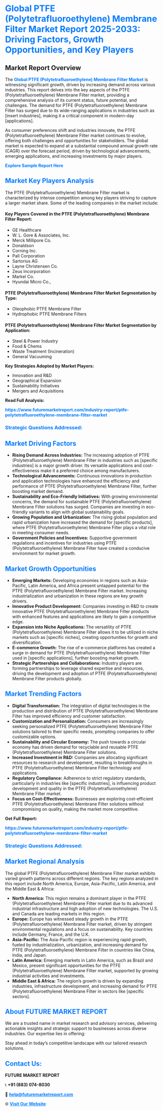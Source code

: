 <h1 style="color: #007BFF;">Global PTFE (Polytetrafluoroethylene) Membrane Filter Market Report 2025-2033: Driving Factors, Growth Opportunities, and Key Players</h1>

<section id="overview">
<h2>Market Report Overview</h2>
<p>The <a href="https://www.futuremarketreport.com/industry-report/ptfe-polytetrafluoroethylene-membrane-filter-market" style="color: #007BFF; text-decoration: none;"><strong>Global PTFE (Polytetrafluoroethylene) Membrane Filter Market</strong></a> is witnessing significant growth, driven by increasing demand across various industries. This report delves into the key aspects of the PTFE (Polytetrafluoroethylene) Membrane Filter market, providing a comprehensive analysis of its current status, future potential, and challenges. The demand for PTFE (Polytetrafluoroethylene) Membrane Filter has surged due to its wide-ranging applications in industries such as [insert industries], making it a critical component in modern-day [applications].</p>
<p>As consumer preferences shift and industries innovate, the PTFE (Polytetrafluoroethylene) Membrane Filter market continues to evolve, offering both challenges and opportunities for stakeholders. The global market is expected to expand at a substantial compound annual growth rate (CAGR) over the forecast period, driven by technological advancements, emerging applications, and increasing investments by major players.</p>
</section>

<section id="overview">
<p><a href="https://www.futuremarketreport.com/request-sample/reportId=50273" style="color: #007BFF; text-decoration: none;"><strong>Explore Sample Report Here</strong></a></p>
</section>

<section id="key-players">
<h2 style="color: #007BFF;">Market Key Players Analysis</h2>
<p>The PTFE (Polytetrafluoroethylene) Membrane Filter market is characterized by intense competition among key players striving to capture a larger market share. Some of the leading companies in the market include:</p>
<h4>Key Players Covered in the PTFE (Polytetrafluoroethylene) Membrane Filter Report:</h4>
<ul><li>GE Healthcare</li><li>W. L. Gore &amp; Associates, Inc.</li><li>Merck Millipore Co.</li><li>Donaldson</li><li>Corning Inc.</li><li>Pall Corporation</li><li>Sartorius AG</li><li>Layne Christensen Co.</li><li>Zeus Incorporation</li><li>Markel Co.</li><li>Hyundai Micro Co.,</li></ul>
<h4>PTFE (Polytetrafluoroethylene) Membrane Filter Market Segmentation by Type:</h4>
<ul><li>Oleophobic PTFE Membrane Filter</li><li>Hydrophobic PTFE Membrane Filters</li></ul>

<h4>PTFE (Polytetrafluoroethylene) Membrane Filter Market Segmentation by Application:</h4>
<ul><li>Steel &amp; Power Industry</li><li>Food &amp; Chems</li><li>Waste Treatment (Incineration)</li><li>General Vacuuming</li></ul>
<p><strong>Key Strategies Adopted by Market Players:</strong></p>
<ul>
<li>Innovation and R&D</li>
<li>Geographical Expansion</li>
<li>Sustainability Initiatives</li>
<li>Mergers and Acquisitions</li>
</ul>
</section>

<section>
<p><strong>Read Full Analysis: </strong></p><a href="https://www.futuremarketreport.com/industry-report/ptfe-polytetrafluoroethylene-membrane-filter-market" style="color: #007BFF; text-decoration: none;"><strong>https://www.futuremarketreport.com/industry-report/ptfe-polytetrafluoroethylene-membrane-filter-market</strong></a>
<h3 style="color: #007BFF;">Strategic Questions Addressed:</h3>
</section>

<section id="driving-factors">
<h2 style="color: #007BFF;">Market Driving Factors</h2>
<ul>
<li><strong>Rising Demand Across Industries:</strong> The increasing adoption of PTFE (Polytetrafluoroethylene) Membrane Filter in industries such as [specific industries] is a major growth driver. Its versatile applications and cost-effectiveness make it a preferred choice among manufacturers.</li>
<li><strong>Technological Advancements:</strong> Continuous innovations in production and application technologies have enhanced the efficiency and performance of PTFE (Polytetrafluoroethylene) Membrane Filter, further boosting market demand.</li>
<li><strong>Sustainability and Eco-Friendly Initiatives:</strong> With growing environmental concerns, the demand for sustainable PTFE (Polytetrafluoroethylene) Membrane Filter solutions has surged. Companies are investing in eco-friendly variants to align with global sustainability goals.</li>
<li><strong>Growing Population and Urbanization:</strong> The rising global population and rapid urbanization have increased the demand for [specific products], where PTFE (Polytetrafluoroethylene) Membrane Filter plays a vital role in meeting consumer needs.</li>
<li><strong>Government Policies and Incentives:</strong> Supportive government regulations and incentives for industries using PTFE (Polytetrafluoroethylene) Membrane Filter have created a conducive environment for market growth.</li>
</ul>
</section>

<section id="growth-opportunities">
<h2 style="color: #007BFF;">Market Growth Opportunities</h2>
<ul>
<li><strong>Emerging Markets:</strong> Developing economies in regions such as Asia-Pacific, Latin America, and Africa present untapped potential for the PTFE (Polytetrafluoroethylene) Membrane Filter market. Increasing industrialization and urbanization in these regions are key growth drivers.</li>
<li><strong>Innovative Product Development:</strong> Companies investing in R&D to create innovative PTFE (Polytetrafluoroethylene) Membrane Filter products with enhanced features and applications are likely to gain a competitive edge.</li>
<li><strong>Expansion into Niche Applications:</strong> The versatility of PTFE (Polytetrafluoroethylene) Membrane Filter allows it to be utilized in niche markets such as [specific niches], creating opportunities for growth and diversification.</li>
<li><strong>E-commerce Growth:</strong> The rise of e-commerce platforms has created a surge in demand for PTFE (Polytetrafluoroethylene) Membrane Filter used in [specific applications], further boosting market growth.</li>
<li><strong>Strategic Partnerships and Collaborations:</strong> Industry players are forming partnerships to leverage shared expertise and resources, driving the development and adoption of PTFE (Polytetrafluoroethylene) Membrane Filter products globally.</li>
</ul>
</section>

<section id="trending-factors">
<h2 style="color: #007BFF;">Market Trending Factors</h2>
<ul>
<li><strong>Digital Transformation:</strong> The integration of digital technologies in the production and distribution of PTFE (Polytetrafluoroethylene) Membrane Filter has improved efficiency and customer satisfaction.</li>
<li><strong>Customization and Personalization:</strong> Consumers are increasingly seeking personalized PTFE (Polytetrafluoroethylene) Membrane Filter solutions tailored to their specific needs, prompting companies to offer customizable options.</li>
<li><strong>Sustainability and Circular Economy:</strong> The push towards a circular economy has driven demand for recyclable and reusable PTFE (Polytetrafluoroethylene) Membrane Filter solutions.</li>
<li><strong>Increased Investment in R&D:</strong> Companies are allocating significant resources to research and development, resulting in breakthroughs in PTFE (Polytetrafluoroethylene) Membrane Filter technology and applications.</li>
<li><strong>Regulatory Compliance:</strong> Adherence to strict regulatory standards, particularly in industries like [specific industries], is influencing product development and quality in the PTFE (Polytetrafluoroethylene) Membrane Filter market.</li>
<li><strong>Focus on Cost-Effectiveness:</strong> Businesses are exploring cost-efficient PTFE (Polytetrafluoroethylene) Membrane Filter solutions without compromising on quality, making the market more competitive.</li>
</ul>
</section>

<section>
<p><strong>Get Full Report: </strong></p><a href="https://www.futuremarketreport.com/industry-report/ptfe-polytetrafluoroethylene-membrane-filter-market" style="color: #007BFF; text-decoration: none;"><strong>https://www.futuremarketreport.com/industry-report/ptfe-polytetrafluoroethylene-membrane-filter-market</strong></a>
<h3 style="color: #007BFF;">Strategic Questions Addressed:</h3>
</section>


<section id="regional-analysis">
<h2 style="color: #007BFF;">Market Regional Analysis</h2>
<p>The global PTFE (Polytetrafluoroethylene) Membrane Filter market exhibits varied growth patterns across different regions. The key regions analyzed in this report include North America, Europe, Asia-Pacific, Latin America, and the Middle East & Africa:</p>
<ul>
<li><strong>North America:</strong> This region remains a dominant player in the PTFE (Polytetrafluoroethylene) Membrane Filter market due to its advanced industrial infrastructure and high adoption of new technologies. The U.S. and Canada are leading markets in this region.</li>
<li><strong>Europe:</strong> Europe has witnessed steady growth in the PTFE (Polytetrafluoroethylene) Membrane Filter market, driven by stringent environmental regulations and a focus on sustainability. Key countries include Germany, France, and the U.K.</li>
<li><strong>Asia-Pacific:</strong> The Asia-Pacific region is experiencing rapid growth, fueled by industrialization, urbanization, and increasing demand for PTFE (Polytetrafluoroethylene) Membrane Filter in countries like China, India, and Japan.</li>
<li><strong>Latin America:</strong> Emerging markets in Latin America, such as Brazil and Mexico, present significant opportunities for the PTFE (Polytetrafluoroethylene) Membrane Filter market, supported by growing industrial activities and investments.</li>
<li><strong>Middle East & Africa:</strong> The region’s growth is driven by expanding industries, infrastructure development, and increasing demand for PTFE (Polytetrafluoroethylene) Membrane Filter in sectors like [specific sectors].</li>
</ul>
</section>

<footer>
<h2 style="color: #007BFF;">About FUTURE MARKET REPORT</h2>
<p>We are a trusted name in market research and advisory services, delivering actionable insights and strategic support to businesses across diverse industries. Our expertise lies in offering:</p>

<p>Stay ahead in today’s competitive landscape with our tailored research solutions.</p>

<h2 style="color: #007BFF;">Contact Us:</h2>
<p><strong>FUTURE MARKET REPORT</strong></p>
<p>📞 <strong>+91 (883) 074-8030</strong></p>
<p>📧 <strong><a href="mailto:help@futuremarketreport.com" style="color: #007BFF;">help@futuremarketreport.com</a></strong></p>
<p>🌐 <strong><a href="https://www.futuremarketreport.com/" style="color: #007BFF;">Visit Our Website</a></strong></p>
</footer>